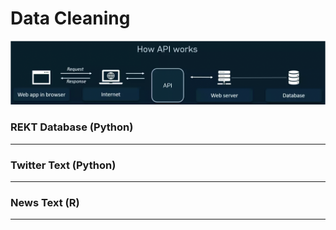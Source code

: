 # Data Cleaning

[![](../images/Data_Gathering_REST_API.jpeg)](https://www.altexsoft.com/blog/engineering/what-is-api-definition-types-specifications-documentation/)

### REKT Database (Python)
---

### Twitter Text (Python)
---

### News Text (R)
---


